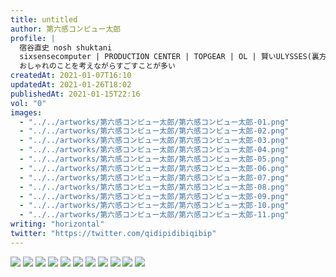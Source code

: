 ```yaml
---
title: untitled
author: 第六感コンピュー太郎
profile: |
  宿谷直史 nosh shuktani
  sixsensecomputer | PRODUCTION CENTER | TOPGEAR | OL | 賢いULYSSES(裏方)
  おしゃれのことを考えながらすごすことが多い
createdAt: 2021-01-07T16:10
updatedAt: 2021-01-26T18:02
publishedAt: 2021-01-15T22:16
vol: "0"
images:
  - "../../artworks/第六感コンピュー太郎/第六感コンピュー太郎-01.png"
  - "../../artworks/第六感コンピュー太郎/第六感コンピュー太郎-02.png"
  - "../../artworks/第六感コンピュー太郎/第六感コンピュー太郎-03.png"
  - "../../artworks/第六感コンピュー太郎/第六感コンピュー太郎-04.png"
  - "../../artworks/第六感コンピュー太郎/第六感コンピュー太郎-05.png"
  - "../../artworks/第六感コンピュー太郎/第六感コンピュー太郎-06.png"
  - "../../artworks/第六感コンピュー太郎/第六感コンピュー太郎-07.png"
  - "../../artworks/第六感コンピュー太郎/第六感コンピュー太郎-08.png"
  - "../../artworks/第六感コンピュー太郎/第六感コンピュー太郎-09.png"
  - "../../artworks/第六感コンピュー太郎/第六感コンピュー太郎-10.png"
  - "../../artworks/第六感コンピュー太郎/第六感コンピュー太郎-11.png"
writing: "horizontal"
twitter: "https://twitter.com/qidipidibiqibip"
---
```


![](../../artworks/第六感コンピュー太郎/第六感コンピュー太郎-01.png)
![](../../artworks/第六感コンピュー太郎/第六感コンピュー太郎-02.png)
![](../../artworks/第六感コンピュー太郎/第六感コンピュー太郎-03.png)
![](../../artworks/第六感コンピュー太郎/第六感コンピュー太郎-04.png)
![](../../artworks/第六感コンピュー太郎/第六感コンピュー太郎-05.png)
![](../../artworks/第六感コンピュー太郎/第六感コンピュー太郎-06.png)
![](../../artworks/第六感コンピュー太郎/第六感コンピュー太郎-07.png)
![](../../artworks/第六感コンピュー太郎/第六感コンピュー太郎-08.png)
![](../../artworks/第六感コンピュー太郎/第六感コンピュー太郎-09.png)
![](../../artworks/第六感コンピュー太郎/第六感コンピュー太郎-10.png)
![](../../artworks/第六感コンピュー太郎/第六感コンピュー太郎-11.png)
